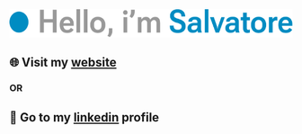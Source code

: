 <img  height="50px" src="./img/name.svg" />
<br />

## 🌐 Visit my [website](https://salvatoremilone.com/) 
### OR
## 🔵 Go to my [linkedin](https://www.linkedin.com/in/salvatore-milone/) profile
